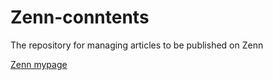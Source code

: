 # Zenn-conntents

The repository for managing articles to be published on Zenn

[Zenn mypage](https://zenn.dev/kip2)
